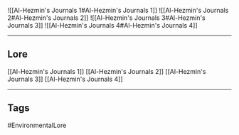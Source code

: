 ![[Al-Hezmin's Journals 1#Al-Hezmin's Journals 1]]
![[Al-Hezmin's Journals 2#Al-Hezmin's Journals 2]]
![[Al-Hezmin's Journals 3#Al-Hezmin's Journals 3]]
![[Al-Hezmin's Journals 4#Al-Hezmin's Journals 4]]

---
## Lore
[[Al-Hezmin's Journals 1]]
[[Al-Hezmin's Journals 2]]
[[Al-Hezmin's Journals 3]]
[[Al-Hezmin's Journals 4]]

---
## Tags
#EnvironmentalLore 